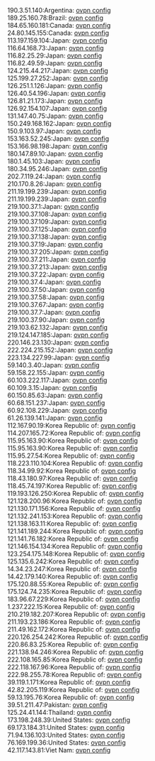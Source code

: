 190.3.51.140:Argentina: [ovpn config](vpn/190_3_51_140.ovpn)  
189.25.160.78:Brazil: [ovpn config](vpn/189_25_160_78.ovpn)  
184.65.160.181:Canada: [ovpn config](vpn/184_65_160_181.ovpn)  
24.80.145.155:Canada: [ovpn config](vpn/24_80_145_155.ovpn)  
113.197.159.104:Japan: [ovpn config](vpn/113_197_159_104.ovpn)  
116.64.168.73:Japan: [ovpn config](vpn/116_64_168_73.ovpn)  
116.82.25.29:Japan: [ovpn config](vpn/116_82_25_29.ovpn)  
116.82.49.59:Japan: [ovpn config](vpn/116_82_49_59.ovpn)  
124.215.44.217:Japan: [ovpn config](vpn/124_215_44_217.ovpn)  
125.199.27.252:Japan: [ovpn config](vpn/125_199_27_252.ovpn)  
126.251.1.126:Japan: [ovpn config](vpn/126_251_1_126.ovpn)  
126.40.54.196:Japan: [ovpn config](vpn/126_40_54_196.ovpn)  
126.81.21.173:Japan: [ovpn config](vpn/126_81_21_173.ovpn)  
126.92.154.107:Japan: [ovpn config](vpn/126_92_154_107.ovpn)  
131.147.40.75:Japan: [ovpn config](vpn/131_147_40_75.ovpn)  
150.249.168.162:Japan: [ovpn config](vpn/150_249_168_162.ovpn)  
150.9.103.97:Japan: [ovpn config](vpn/150_9_103_97.ovpn)  
153.163.52.245:Japan: [ovpn config](vpn/153_163_52_245.ovpn)  
153.166.98.198:Japan: [ovpn config](vpn/153_166_98_198.ovpn)  
180.147.89.10:Japan: [ovpn config](vpn/180_147_89_10.ovpn)  
180.1.45.103:Japan: [ovpn config](vpn/180_1_45_103.ovpn)  
180.34.95.246:Japan: [ovpn config](vpn/180_34_95_246.ovpn)  
202.7.119.24:Japan: [ovpn config](vpn/202_7_119_24.ovpn)  
210.170.8.26:Japan: [ovpn config](vpn/210_170_8_26.ovpn)  
211.19.199.239:Japan: [ovpn config](vpn/211_19_199_239.ovpn)  
211.19.199.239:Japan: [ovpn config](vpn/211_19_199_239.ovpn)  
219.100.37.1:Japan: [ovpn config](vpn/219_100_37_1.ovpn)  
219.100.37.108:Japan: [ovpn config](vpn/219_100_37_108.ovpn)  
219.100.37.109:Japan: [ovpn config](vpn/219_100_37_109.ovpn)  
219.100.37.125:Japan: [ovpn config](vpn/219_100_37_125.ovpn)  
219.100.37.138:Japan: [ovpn config](vpn/219_100_37_138.ovpn)  
219.100.37.19:Japan: [ovpn config](vpn/219_100_37_19.ovpn)  
219.100.37.205:Japan: [ovpn config](vpn/219_100_37_205.ovpn)  
219.100.37.211:Japan: [ovpn config](vpn/219_100_37_211.ovpn)  
219.100.37.213:Japan: [ovpn config](vpn/219_100_37_213.ovpn)  
219.100.37.22:Japan: [ovpn config](vpn/219_100_37_22.ovpn)  
219.100.37.4:Japan: [ovpn config](vpn/219_100_37_4.ovpn)  
219.100.37.50:Japan: [ovpn config](vpn/219_100_37_50.ovpn)  
219.100.37.58:Japan: [ovpn config](vpn/219_100_37_58.ovpn)  
219.100.37.67:Japan: [ovpn config](vpn/219_100_37_67.ovpn)  
219.100.37.7:Japan: [ovpn config](vpn/219_100_37_7.ovpn)  
219.100.37.90:Japan: [ovpn config](vpn/219_100_37_90.ovpn)  
219.103.62.132:Japan: [ovpn config](vpn/219_103_62_132.ovpn)  
219.124.147.185:Japan: [ovpn config](vpn/219_124_147_185.ovpn)  
220.146.23.130:Japan: [ovpn config](vpn/220_146_23_130.ovpn)  
222.224.215.152:Japan: [ovpn config](vpn/222_224_215_152.ovpn)  
223.134.227.99:Japan: [ovpn config](vpn/223_134_227_99.ovpn)  
59.140.3.40:Japan: [ovpn config](vpn/59_140_3_40.ovpn)  
59.158.22.155:Japan: [ovpn config](vpn/59_158_22_155.ovpn)  
60.103.222.117:Japan: [ovpn config](vpn/60_103_222_117.ovpn)  
60.109.3.15:Japan: [ovpn config](vpn/60_109_3_15.ovpn)  
60.150.85.63:Japan: [ovpn config](vpn/60_150_85_63.ovpn)  
60.68.151.237:Japan: [ovpn config](vpn/60_68_151_237.ovpn)  
60.92.108.229:Japan: [ovpn config](vpn/60_92_108_229.ovpn)  
61.26.139.141:Japan: [ovpn config](vpn/61_26_139_141.ovpn)  
112.167.90.19:Korea Republic of: [ovpn config](vpn/112_167_90_19.ovpn)  
114.207.165.72:Korea Republic of: [ovpn config](vpn/114_207_165_72.ovpn)  
115.95.163.90:Korea Republic of: [ovpn config](vpn/115_95_163_90.ovpn)  
115.95.163.90:Korea Republic of: [ovpn config](vpn/115_95_163_90.ovpn)  
115.95.27.54:Korea Republic of: [ovpn config](vpn/115_95_27_54.ovpn)  
118.223.110.104:Korea Republic of: [ovpn config](vpn/118_223_110_104.ovpn)  
118.34.99.92:Korea Republic of: [ovpn config](vpn/118_34_99_92.ovpn)  
118.43.180.97:Korea Republic of: [ovpn config](vpn/118_43_180_97.ovpn)  
118.45.74.197:Korea Republic of: [ovpn config](vpn/118_45_74_197.ovpn)  
119.193.126.250:Korea Republic of: [ovpn config](vpn/119_193_126_250.ovpn)  
121.128.200.96:Korea Republic of: [ovpn config](vpn/121_128_200_96.ovpn)  
121.130.171.156:Korea Republic of: [ovpn config](vpn/121_130_171_156.ovpn)  
121.132.241.153:Korea Republic of: [ovpn config](vpn/121_132_241_153.ovpn)  
121.138.163.11:Korea Republic of: [ovpn config](vpn/121_138_163_11.ovpn)  
121.141.189.244:Korea Republic of: [ovpn config](vpn/121_141_189_244.ovpn)  
121.141.76.182:Korea Republic of: [ovpn config](vpn/121_141_76_182.ovpn)  
121.146.154.134:Korea Republic of: [ovpn config](vpn/121_146_154_134.ovpn)  
123.254.175.148:Korea Republic of: [ovpn config](vpn/123_254_175_148.ovpn)  
125.135.6.242:Korea Republic of: [ovpn config](vpn/125_135_6_242.ovpn)  
14.34.23.247:Korea Republic of: [ovpn config](vpn/14_34_23_247.ovpn)  
14.42.179.140:Korea Republic of: [ovpn config](vpn/14_42_179_140.ovpn)  
175.120.88.55:Korea Republic of: [ovpn config](vpn/175_120_88_55.ovpn)  
175.124.74.235:Korea Republic of: [ovpn config](vpn/175_124_74_235.ovpn)  
183.96.67.229:Korea Republic of: [ovpn config](vpn/183_96_67_229.ovpn)  
1.237.222.15:Korea Republic of: [ovpn config](vpn/1_237_222_15.ovpn)  
210.219.182.207:Korea Republic of: [ovpn config](vpn/210_219_182_207.ovpn)  
211.193.23.186:Korea Republic of: [ovpn config](vpn/211_193_23_186.ovpn)  
211.49.162.172:Korea Republic of: [ovpn config](vpn/211_49_162_172.ovpn)  
220.126.254.242:Korea Republic of: [ovpn config](vpn/220_126_254_242.ovpn)  
220.86.83.25:Korea Republic of: [ovpn config](vpn/220_86_83_25.ovpn)  
221.138.94.246:Korea Republic of: [ovpn config](vpn/221_138_94_246.ovpn)  
222.108.165.85:Korea Republic of: [ovpn config](vpn/222_108_165_85.ovpn)  
222.118.167.96:Korea Republic of: [ovpn config](vpn/222_118_167_96.ovpn)  
222.98.255.78:Korea Republic of: [ovpn config](vpn/222_98_255_78.ovpn)  
39.119.1.171:Korea Republic of: [ovpn config](vpn/39_119_1_171.ovpn)  
42.82.205.119:Korea Republic of: [ovpn config](vpn/42_82_205_119.ovpn)  
59.13.195.76:Korea Republic of: [ovpn config](vpn/59_13_195_76.ovpn)  
39.51.211.47:Pakistan: [ovpn config](vpn/39_51_211_47.ovpn)  
125.24.41.144:Thailand: [ovpn config](vpn/125_24_41_144.ovpn)  
173.198.248.39:United States: [ovpn config](vpn/173_198_248_39.ovpn)  
69.173.184.31:United States: [ovpn config](vpn/69_173_184_31.ovpn)  
71.94.136.103:United States: [ovpn config](vpn/71_94_136_103.ovpn)  
76.169.199.36:United States: [ovpn config](vpn/76_169_199_36.ovpn)  
42.117.143.81:Viet Nam: [ovpn config](vpn/42_117_143_81.ovpn)  
